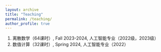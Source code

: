 ```yaml
---
layout: archive
title: "Teaching"
permalink: /teaching/
author_profile: true
---
```

1. 离散数学（64课时）, Fall 2023-2024, 人工智能专业（2022级，2023级）
2. 数值计算（32课时）, Spring 2024, 人工智能专业（2022）



